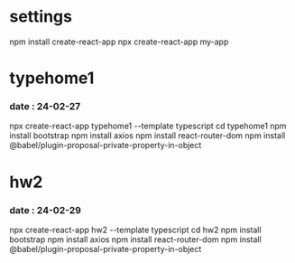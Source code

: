 <h1>settings</h1>
npm install create-react-app
npx create-react-app my-app

<h1>typehome1</h1>
<h3>date : 24-02-27</h3>
npx create-react-app typehome1 --template typescript
cd typehome1
npm install bootstrap
npm install axios
npm install react-router-dom
npm install @babel/plugin-proposal-private-property-in-object

<h1>hw2</h1>
<h3>date : 24-02-29</h3>
npx create-react-app hw2 --template typescript
cd hw2
npm install bootstrap
npm install axios
npm install react-router-dom
npm install @babel/plugin-proposal-private-property-in-object